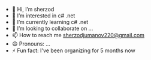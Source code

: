 - 👋 Hi, I’m sherzod
- 👀 I’m interested in c# .net 
- 🌱 I’m currently learning c# .net
- 💞️ I’m looking to collaborate on ...
- 📫 How to reach me sherzodjumanov220@gmail.com
- 😄 Pronouns: ...
- ⚡ Fun fact: I've been organizing for 5 months now

<!---
sherzod92/sherzod92 is a ✨ special ✨ repository because its `README.md` (this file) appears on your GitHub profile.
You can click the Preview link to take a look at your changes.
--->
